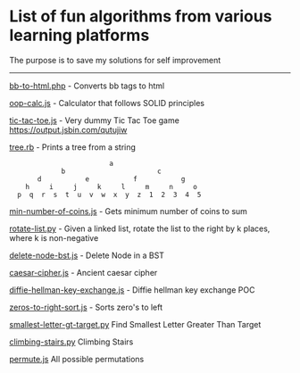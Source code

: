 List of fun algorithms from various learning platforms
==
The purpose is to save my solutions for self improvement


---

[bb-to-html.php](./src/bb-to-html.php) - Converts bb tags to html 

[oop-calc.js](./src/oop-calc.js) - Calculator that follows SOLID principles 

[tic-tac-toe.js](./src/tic-tac-toe.js) - Very dummy Tic Tac Toe game https://output.jsbin.com/qutujiw

[tree.rb](./src/tree_printer/tree.rb) - Prints a tree from a string
```
                         a
             b                       c                       
       d           e           f           g           
    h     i     j     k     l     m     n     o     
  p  q  r  s  t  u  v  w  x  y  z  1  2  3  4  5  
```

[min-number-of-coins.js](./src/min-number-of-coins.js) - Gets minimum number of coins to sum

[rotate-list.py](./src/rotate-list.py) - Given a linked list, rotate the list to the right by k places, where k is non-negative

[delete-node-bst.js](./src/delete-node-bst.js) - Delete Node in a BST

[caesar-cipher.js](./src/caesar-cipher.js) - Ancient caesar cipher

[diffie-hellman-key-exchange.js](./src/diffie-hellman-key-exchange.js) - Diffie hellman key exchange POC

[zeros-to-right-sort.js](./src/zeros-to-right-sort.js) - Sorts zero's to left

[smallest-letter-gt-target.py](./src/smallest-letter-gt-target.py) Find Smallest Letter Greater Than Target

[climbing-stairs.py](./src/climbing-stairs.py) Climbing Stairs

[permute.js](./src/permute.js) All possible permutations 
